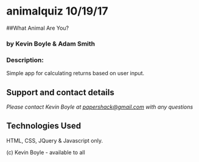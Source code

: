 # animalquiz 10/19/17

##What Animal Are You?

### by **Kevin Boyle & Adam Smith**

### Description:
Simple app for calculating returns based on user input.


## Support and contact details

_Please contact Kevin Boyle at papershack@gmail.com with any questions_

## Technologies Used

HTML, CSS, JQuery & Javascript only.

(c) Kevin Boyle - available to all 
